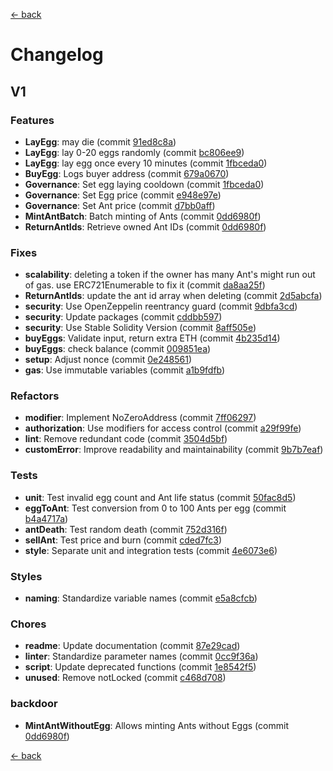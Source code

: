 [<- back](./README.md)
# Changelog

## V1

### Features
- **LayEgg**: may die (commit [91ed8c8a](https://github.com/miladtsx/gamefi-malad-ants/commit/91ed8c8a6a623ae9a0af8e5bb196e22297d07533))
- **LayEgg**: lay 0-20 eggs randomly (commit [bc806ee9](https://github.com/miladtsx/gamefi-malad-ants/commit/bc806ee9c58ba56a812de60c5fc42f9a0dda2b3a))
- **LayEgg**: lay egg once every 10 minutes (commit [1fbceda0](https://github.com/miladtsx/gamefi-malad-ants/commit/1fbceda0790797fa25f3bc1e429cf4c030a2357b))
- **BuyEgg**: Logs buyer address (commit [679a0670](https://github.com/miladtsx/gamefi-malad-ants/commit/679a0670c3fded70e31b4db4f6cfe2a1a48fae34))
- **Governance**: Set egg laying cooldown (commit [1fbceda0](https://github.com/miladtsx/gamefi-malad-ants/commit/1fbceda0790797fa25f3bc1e429cf4c030a2357b))
- **Governance**: Set Egg price (commit [e948e97e](https://github.com/miladtsx/gamefi-malad-ants/commit/e948e97e610a7fbbb08bbf6aead93f203ad5b416))
- **Governance**: Set Ant price (commit [d7bb0aff](https://github.com/miladtsx/gamefi-malad-ants/commit/d7bb0aff47d4a906a44c1ceff0868e3f44d156f8))
- **MintAntBatch**: Batch minting of Ants (commit [0dd6980f](https://github.com/miladtsx/gamefi-malad-ants/commit/0dd6980f9aafb047d3f83fba5d37b0a81ea9d02e))
- **ReturnAntIds**: Retrieve owned Ant IDs (commit [0dd6980f](https://github.com/miladtsx/gamefi-malad-ants/commit/0dd6980f9aafb047d3f83fba5d37b0a81ea9d02e))

### Fixes
- **scalability**: deleting a token if the owner has many Ant's might run out of gas. use ERC721Enumerable to fix it (commit [da8aa25f](https://github.com/wonderland-quests/malad-ants/commit/da8aa25f90d6d5f09515a8543455626c7949ad24))
- **ReturnAntIds**: update the ant id array when deleting (commit [2d5abcfa](https://github.com/wonderland-quests/malad-ants/commit/2d5abcfa9f9ccd6e5727b440a48c8a2dca3cc6ef))
- **security**: Use OpenZeppelin reentrancy guard (commit [9dbfa3cd](https://github.com/wonderland-quests/malad-ants/commit/9dbfa3cdad6812d7da818dc19bdb98eb9beedd1a))
- **security**: Update packages (commit [cddbb597](https://github.com/wonderland-quests/malad-ants/commit/cddbb597919db06836cdc0e1ba7e84f76b4a7f18))
- **security**: Use Stable Solidity Version (commit [8aff505e](https://github.com/wonderland-quests/malad-ants/commit/8aff505e60b298e0432a53ba655d8b4964fe6029))
- **buyEggs**: Validate input, return extra ETH (commit [4b235d14](https://github.com/wonderland-quests/malad-ants/commit/4b235d1481fad2178dbea18e13f4cb866f9cca09))
- **buyEggs**: check balance (commit [009851ea](https://github.com/wonderland-quests/malad-ants/commit/009851eafdf5d0847a2ffecf42e865cd7d0541c8))
- **setup**: Adjust nonce (commit [0e248561](https://github.com/wonderland-quests/malad-ants/commit/0e24856167066a292b25ca48a1e6f9f2b37d39a3))
- **gas**: Use immutable variables (commit [a1b9fdfb](https://github.com/wonderland-quests/malad-ants/commit/a1b9fdfb8fac4da746d1d4af3c1d2c8fc02676ed))

### Refactors
- **modifier**: Implement NoZeroAddress (commit [7ff06297](https://github.com/miladtsx/gamefi-malad-ants/commit/7ff0629719f5d9f083c7bb5bfcc1b759c228bf8f))
- **authorization**: Use modifiers for access control (commit [a29f99fe](https://github.com/miladtsx/gamefi-malad-ants/commit/a29f99fe5ffd2e8cc7277690e107f804bca34434))
- **lint**: Remove redundant code (commit [3504d5bf](https://github.com/miladtsx/gamefi-malad-ants/commit/3504d5bf6bcc0d1684a32f8120a3bd5b70ad3018))
- **customError**: Improve readability and maintainability (commit [9b7b7eaf](https://github.com/miladtsx/gamefi-malad-ants/commit/9b7b7eafc3b25db4d81c7e5a72596eced545f41b))


### Tests
- **unit**: Test invalid egg count and Ant life status (commit [50fac8d5](https://github.com/miladtsx/gamefi-malad-ants/commit/50fac8d5fb2a8591ac15473c9b93cddfd3e42498))
- **eggToAnt**: Test conversion from 0 to 100 Ants per egg (commit [b4a4717a](https://github.com/miladtsx/gamefi-malad-ants/commit/b4a4717a5a4439855afbe58358ac9d0ec15e0fc4))
- **antDeath**: Test random death (commit [752d316f](https://github.com/miladtsx/gamefi-malad-ants/commit/752d316f18774342fa964ee79ca444a31a622fdd))
- **sellAnt**: Test price and burn (commit [cded7fc3](https://github.com/miladtsx/gamefi-malad-ants/commit/cded7fc3be5ecc67b9b4f932d731aedb7e8fca0d))
- **style**: Separate unit and integration tests (commit [4e6073e6](https://github.com/miladtsx/gamefi-malad-ants/commit/4e6073e604b35677bb40bd4df4590a692fe096eb))

### Styles
- **naming**: Standardize variable names (commit [e5a8cfcb](https://github.com/miladtsx/gamefi-malad-ants/commit/e5a8cfcb4b1dd0b3c0959a3338796328461635c4))

### Chores
- **readme**: Update documentation (commit [87e29cad](https://github.com/miladtsx/gamefi-malad-ants/commit/87e29cad421d3c8d877f25a113c68de6824f4497))
- **linter**: Standardize parameter names (commit [0cc9f36a](https://github.com/miladtsx/gamefi-malad-ants/commit/0cc9f36a08d990aad2d9940c3c9d3d01d6698bc3))
- **script**: Update deprecated functions (commit [1e8542f5](https://github.com/miladtsx/gamefi-malad-ants/commit/1e8542f537eaa61bba45760109d25edd5fa74428))
- **unused**: Remove notLocked (commit [c468d708](https://github.com/miladtsx/gamefi-malad-ants/commit/c468d70841d4136e4ce55bf44850c46f7d9e3897))

### backdoor
- **MintAntWithoutEgg**: Allows minting Ants without Eggs (commit [0dd6980f](https://github.com/miladtsx/gamefi-malad-ants/commit/0dd6980f9aafb047d3f83fba5d37b0a81ea9d02e))

[<- back](./README.md)
